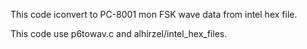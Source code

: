 This code iconvert to PC-8001 mon FSK wave data from intel hex file.

This code use p6towav.c and alhirzel/intel_hex_files.

